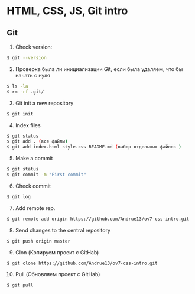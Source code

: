 # HTML, CSS, JS, Git intro

## Git

1. Check version: 

```bash
$ git --version
```
2. Проверка была ли инициализации Git, если была удаляем, что бы начать с нуля

```bash
$ ls -la
$ rm -rf .git/
```
3. Git init a new repository

```bash
$ git init
```

4. Index files

```bash
$ git status
$ git add . (все файлы)
$ git add index.html style.css README.md (выбор отдельных файлов )
```
5. Make a commit

```bash
$ git status
$ git commit -m "First commit"
```
6. Check commit

```bash
$ git log
```

7. Add remote rep. 

```bash
$ git remote add origin https://github.com/Andrue13/ov7-css-intro.git
```

8. Send changes to the central repository

```bash
$ git push origin master
```

9. Clon (Копируем проект  с GitHab)

```bash
$ git clone https://github.com/Andrue13/ov7-css-intro.git
```

10. Pull (Обновляем проект с GitHab)

```bash
$ git pull
```